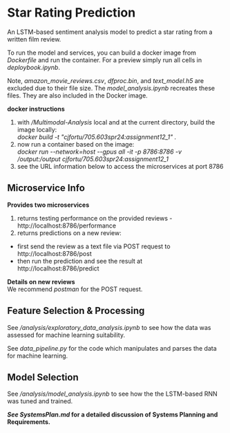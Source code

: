 # Star Rating Prediction
An LSTM-based sentiment analysis model to predict a star rating from a written film review.

To run the model and services, you can build a docker image from *Dockerfile* and run the container.  For a preview simply run all cells in *deploybook.ipynb*.

Note, *amazon_movie_reviews.csv*, *dfproc.bin*, and *text_model.h5* are excluded due to their file size.  The *model_analysis.ipynb* recreates these files.  They are also included in the Docker image.

**docker instructions**
1) with */Multimodal-Analysis* local and at the current directory, build the image locally:  
*docker build -t "cjfortu/705.603spr24:assignment12_1"  .*  
2) now run a container based on the image:  
*docker run --network=host --gpus all -it -p 8786:8786 -v /output:/output cjfortu/705.603spr24:assignment12_1*  
3) see the URL information below to access the microservices at port 8786  

## Microservice Info
**Provides two microservices**
1) returns testing performance on the provided reviews - http://localhost:8786/performance
2) returns predictions on a new review:
* first send the review as a text file via POST request to http://localhost:8786/post
* then run the prediction and see the result at http://localhost:8786/predict

**Details on new reviews**  
We recommend *postman* for the POST request.

## Feature Selection & Processing
See */analysis/exploratory_data_analysis.ipynb* to see how the data was assessed for machine learning suitability.  

See *data_pipeline.py* for the code which manipulates and parses the data for machine learning.  

## Model Selection  
See */analysis/model_analysis.ipynb* to see how the the LSTM-based RNN was tuned and trained.

***See SystemsPlan.md* for a detailed discussion of Systems Planning and Requirements.** 
